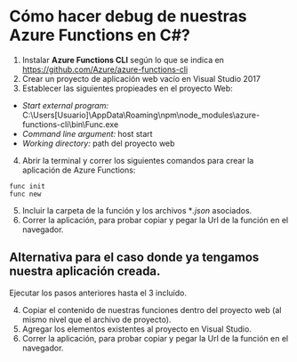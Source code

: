 # Cómo hacer debug de nuestras Azure Functions en C#?

1. Instalar **Azure Functions CLI** según lo que se indica en https://github.com/Azure/azure-functions-cli
2. Crear un proyecto de aplicación web vacío en Visual Studio 2017
3. Establecer las siguientes propieades en el proyecto Web:
  - *Start external program:* C:\Users\[Usuario]\AppData\Roaming\npm\node_modules\azure-functions-cli\bin\Func.exe
  - *Command line argument:* host start
  - *Working directory:* path del proyecto web

4. Abrir la terminal y correr los siguientes comandos para crear la aplicación de Azure Functions:

```
func init
func new
```

5. Incluir la carpeta de la función y los archivos **.json* asociados.
6. Correr la aplicación, para probar copiar y pegar la Url de la función en el navegador.

## Alternativa para el caso donde ya tengamos nuestra aplicación creada.

Ejecutar los pasos anteriores hasta el 3 incluído.

4. Copiar el contenido de nuestras funciones dentro del proyecto web (al mismo nivel que el archivo de proyecto).
5. Agregar los elementos existentes al proyecto en Visual Studio.
6. Correr la aplicación, para probar copiar y pegar la Url de la función en el navegador.
